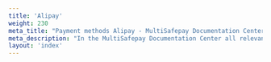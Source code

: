 ```yaml
---
title: 'Alipay'
weight: 230
meta_title: "Payment methods Alipay - MultiSafepay Documentation Center"
meta_description: "In the MultiSafepay Documentation Center all relevant information regarding our Plugins and API. As well as Support pages for Payment Method, Tools and General Questions. You can also find the contact details of our Support Team and Integration Team."
layout: 'index'
---
```


